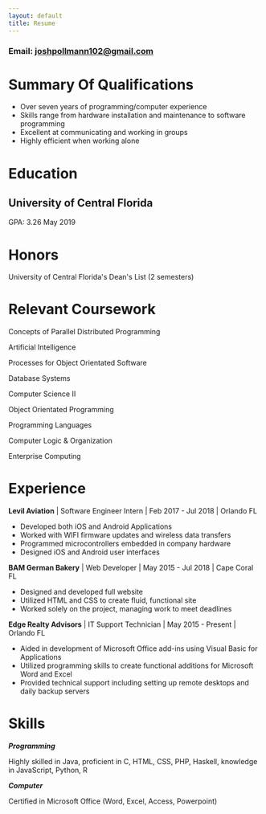 ```yaml
---
layout: default
title: Resume
---
```

### Email: joshpollmann102@gmail.com
# Summary Of Qualifications

* Over seven years of programming/computer experience
* Skills range from hardware installation and maintenance to software programming
* Excellent at communicating and working in groups
* Highly efficient when working alone

# Education
## University of Central Florida
GPA: 3.26
May 2019

# Honors
University of Central Florida's Dean's List (2 semesters)

# Relevant Coursework
Concepts of Parallel Distributed Programming

Artificial Intelligence

Processes for Object Orientated Software

Database Systems

Computer Science II

Object Orientated Programming

Programming Languages

Computer Logic & Organization

Enterprise Computing

# Experience
**Levil Aviation** | Software Engineer Intern | Feb 2017 - Jul 2018 | Orlando FL
* Developed both iOS and Android Applications
* Worked with WIFI firmware updates and wireless data transfers
* Programmed microcontrollers embedded in company hardware
* Designed iOS and Android user interfaces

**BAM German Bakery** | Web Developer | May 2015 - Jul 2018 | Cape Coral FL
* Designed and developed full website
* Utilized HTML and CSS to create fluid, functional site
* Worked solely on the project, managing work to meet deadlines

**Edge Realty Advisors** | IT Support Technician | May 2015 - Present | Orlando FL
* Aided in development of Microsoft Office add-ins using Visual Basic for Applications
* Utilized programming skills to create functional additions for Microsoft Word and Excel
* Provided technical support including setting up remote desktops and daily backup servers

# Skills
_**Programming**_

Highly skilled in Java, proficient in C, HTML, CSS, PHP, Haskell, knowledge in JavaScript, Python, R

_**Computer**_

Certified in Microsoft Office (Word, Excel, Access, Powerpoint)
